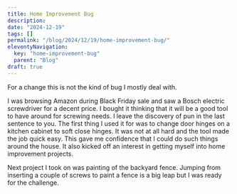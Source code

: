 ```yaml
---
title: Home Improvement Bug
description:
date: "2024-12-19"
tags: []
permalink: "/blog/2024/12/19/home-improvement-bug/"
eleventyNavigation:
  key: "home-improvement-bug"
  parent: "Blog"
draft: true
---
```


For a change this is not the kind of bug I mostly deal with.

I was browsing Amazon during Black Friday sale and saw a Bosch electric screwdriver for a decent price. I bought it thinking that it will be a good tool to have around for screwing needs. I leave the discovery of pun in the last sentence to you. The first thing I used it for was to change door hinges on a kitchen cabinet to soft close hinges. It was not at all hard and the tool made the job quick easy. This gave me confidence that I could do such things around the house. It also kicked off an interest in getting myself into home improvement projects.

Next project I took on was painting of the backyard fence. Jumping from inserting a couple of screws to paint a fence is a big leap but I was ready for the challenge.
